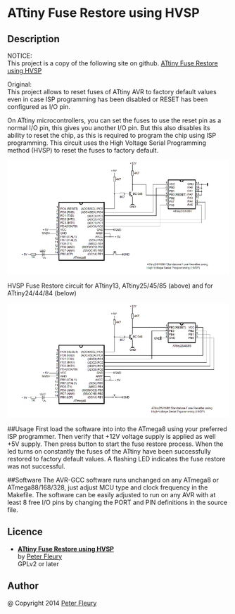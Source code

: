 ATtiny Fuse Restore using HVSP
====

## Description

NOTICE:  
This project is a copy of the following site on github.
[ATtiny Fuse Restore using HVSP][]

Original:  
This project allows to reset fuses of ATtiny AVR to factory default values even 
in case ISP programming has been disabled or RESET has been configured as I/O pin.

On ATtiny microcontrollers, you can set the fuses to use the reset pin as a normal I/O pin,
this gives you another I/O pin. But this also disables its ability to reset the chip, 
as this is required to program the chip using ISP programming.
This circuit uses the High Voltage Serial Programming method (HVSP) to reset the fuses to factory default.

![hvsp-fuse-resetter-attiny24-44-84](./hvsp-fuse-resetter-attiny24-44-84.gif)

HVSP Fuse Restore circuit for ATtiny13, ATtiny25/45/85 (above) and for ATtiny24/44/84 (below) 

![hvsp-fuse-resetter-attiny25-45-85](./hvsp-fuse-resetter-attiny25-45-85.gif)

##Usage
First load the software into into the ATmega8 using your preferred  ISP programmer.  Then verify that +12V voltage supply is applied as well +5V supply. Then press button to start the fuse restore process.  When the led turns on constantly the fuses of the ATtiny have been successfully restored to factory default values. A flashing LED indicates the fuse restore was not successful.  

##Software
The AVR-GCC software runs unchanged on any ATmega8 or ATmega88/168/328, just adjust MCU type and clock frequency in the Makefile. The software can be easily adjusted to run on any AVR with at least 8 free I/O pins by changing the PORT and PIN definitions in the source file.

## Licence

* **[ATtiny Fuse Restore using HVSP][]**  
  by [Peter Fleury][]  
  GPLv2 or later  

## Author

  @ Copyright 2014 [Peter Fleury][]  

[ATtiny Fuse Restore using HVSP]: http://homepage.hispeed.ch/peterfleury/avr-hvsp-fuse-restore.html ""
[Peter Fleury]: http://tinyurl.com/peterfleury "Peter Fleury"
